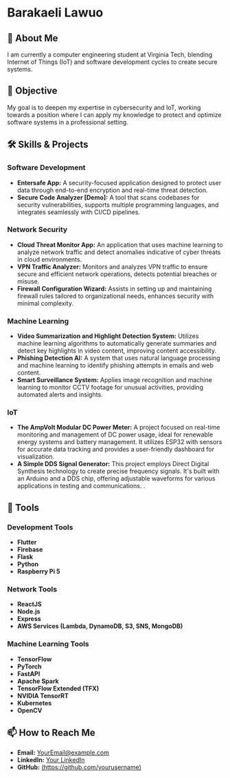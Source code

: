 # Barakaeli Lawuo

## 🌟 About Me
I am currently a computer engineering student at Virginia Tech, blending Internet of Things (IoT) and software development cycles to create secure systems. 

## 🎯 Objective
My goal is to deepen my expertise in cybersecurity and IoT, working towards a position where I can apply my knowledge to protect and optimize software systems in a professional setting.

## 🛠 Skills & Projects
### Software Development
- **Entersafe App:** A security-focused application designed to protect user data through end-to-end encryption and real-time threat detection.
- **Secure Code Analyzer [Demo]:** A tool that scans codebases for security vulnerabilities, supports multiple programming languages, and integrates seamlessly with CI/CD pipelines.

### Network Security
- **Cloud Threat Monitor App:** An application that uses machine learning to analyze network traffic and detect anomalies indicative of cyber threats in cloud environments.
- **VPN Traffic Analyzer:** Monitors and analyzes VPN traffic to ensure secure and efficient network operations, detects potential breaches or misuse.
- **Firewall Configuration Wizard:** Assists in setting up and maintaining firewall rules tailored to organizational needs, enhances security with minimal complexity.

### Machine Learning
- **Video Summarization and Highlight Detection System:** Utilizes machine learning algorithms to automatically generate summaries and detect key highlights in video content, improving content accessibility.
- **Phishing Detection AI:** A system that uses natural language processing and machine learning to identify phishing attempts in emails and web content.
- **Smart Surveillance System:** Applies image recognition and machine learning to monitor CCTV footage for unusual activities, providing automated alerts and insights.

### IoT
- **The AmpVolt Modular DC Power Meter:** A project focused on real-time monitoring and management of DC power usage, ideal for renewable energy systems and battery management. It utilizes ESP32 with sensors for accurate data tracking and provides a user-friendly dashboard for visualization.
- **A Simple DDS Signal Generator:** This project employs Direct Digital Synthesis technology to create precise frequency signals. It's built with an Arduino and a DDS chip, offering adjustable waveforms for various applications in testing and communications.
.

## 🧰 Tools
### Development Tools
- **Flutter**
- **Firebase**
- **Flask**
- **Python**
- **Raspberry Pi 5**

### Network Tools
- **ReactJS**
- **Node.js**
- **Express**
- **AWS Services (Lambda, DynamoDB, S3, SNS, MongoDB)**

### Machine Learning Tools
- **TensorFlow**
- **PyTorch**
- **FastAPI**
- **Apache Spark**
- **TensorFlow Extended (TFX)**
- **NVIDIA TensorRT**
- **Kubernetes**
- **OpenCV**

## 📫 How to Reach Me
- **Email:** [YourEmail@example.com](mailto:YourEmail@example.com)
- **LinkedIn:** [Your LinkedIn](https://linkedin.com/in/your-profile)
- **GitHub:** [(https://github.com/yourusername)](https://github.com/Brillar0101 )

